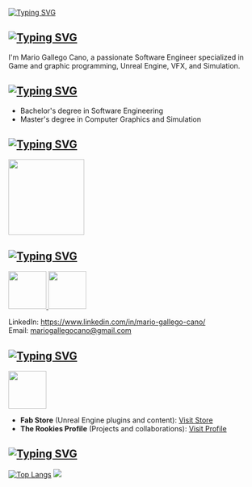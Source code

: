 [![Typing SVG](https://readme-typing-svg.demolab.com?font=Fira+Code&size=40&pause=1000&width=435&lines=Hi+there!+)](https://git.io/typing-svg)

[![Typing SVG](https://readme-typing-svg.demolab.com?font=Fira+Code&size=30&pause=1000&width=435&lines=I'm+Mario+%F0%9F%98%8E)](https://git.io/typing-svg)
---

I'm Mario Gallego Cano, a passionate Software Engineer specialized in Game and graphic programming, Unreal Engine, VFX, and Simulation.


[![Typing SVG](https://readme-typing-svg.demolab.com?font=Fira+Code&pause=1000&width=435&lines=%F0%9F%8E%93+Education)](https://git.io/typing-svg)
---
- Bachelor's degree in Software Engineering
- Master's degree in Computer Graphics and Simulation


[![Typing SVG](https://readme-typing-svg.demolab.com?font=Fira+Code&pause=1000&width=435&lines=%E2%9A%99%EF%B8%8F+Skills+and+Technologies)](https://git.io/typing-svg)
---
<p align="left">
  <a href="https://skillicons.dev">
    <img src="https://skillicons.dev/icons?i=unreal,unity,blender,py,github,visualstudio,c,cs,cpp,clion,rider,pycharm&perline=6" height="150"/>
  </a>
</p>

[![Typing SVG](https://readme-typing-svg.demolab.com?font=Fira+Code&pause=1000&width=435&lines=%F0%9F%93%AB+Get+in+Touch)](https://git.io/typing-svg)
---
<p align="left">
  <a href="https://www.linkedin.com/in/mario-gallego-cano/" target="_blank">
    <img src="https://skillicons.dev/icons?i=linkedin&perline=6" height="75"/>
  </a>
  <a href="mailto:mariogallegocano@gmail.com">
    <img src="https://skillicons.dev/icons?i=gmail&perline=6" height="75"/>
  </a>
</p>
<p>
  LinkedIn: <a href="https://www.linkedin.com/in/mario-gallego-cano/" target="_blank">https://www.linkedin.com/in/mario-gallego-cano/</a><br>
  Email: <a href="mailto:mariogallegocano@gmail.com">mariogallegocano@gmail.com</a>
</p>

[![Typing SVG](https://readme-typing-svg.demolab.com?font=Fira+Code&pause=1000&width=435&lines=Important+Links)](https://git.io/typing-svg)
---
<p align="left">
  <a href="https://www.fab.com/sellers/Mario-GC" target="_blank">
    <img src="https://static.fab.com/static/builds/web/dist/frontend/assets/images/common/logo/e1e12dc6142410b391ce48e416261ad7-v1.svg" height="75"/>
  </a>
</p>

- **Fab Store** (Unreal Engine plugins and content): [Visit Store](https://www.fab.com/sellers/Mario-GC)
- **The Rookies Profile** (Projects and collaborations): [Visit Profile](https://www.therookies.co/u/MarioGC)


[![Typing SVG](https://readme-typing-svg.demolab.com?font=Fira+Code&pause=1000&width=435&lines=%F0%9F%93%88+GitHub+Stats)](https://git.io/typing-svg)
---
[![Top Langs](https://github-readme-stats.vercel.app/api/top-langs/?username=Ie-Karma&hide_progress=false&show_icons=true&theme=highcontrast&count_private=true&layout=donut)](https://github.com/Ie-Karma/github-readme-stats)
![](https://github-readme-stats.vercel.app/api?username=Ie-Karma&show_icons=true&theme=highcontrast&count_private=true&progress=true&hide_rank=true&rank_icon=percentile)
